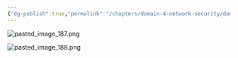 ```yaml
---
{"dg-publish":true,"permalink":"/chapters/domain-4-network-security/domain-4-network-security/4-25-cloud-computing/","noteIcon":""}
---
```



![pasted_image_187.png](/img/user/pasted_image_187.png)

![pasted_image_188.png](/img/user/pasted_image_188.png)